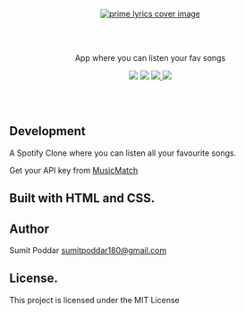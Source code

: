 <p align="center">
<a href="https://sumitpoddarr.github.io/spotifyclone.github.io/"><img src="https://i.ibb.co/x16qbdL/item-4.png" alt="prime lyrics cover image" style="border-rdius:10px"></a>
</p>
<br />
<br />
<p align="center"> App where you can listen your fav songs</p>

<p align="center">
 <a href="https://sumitpoddarr.github.io/spotifyclone.github.io/"><img src="https://img.shields.io/badge/web%20app-Spotify%20Clone-darkgreen.svg?style=flat-square.svg"></a>
  <a href="#"><img src="https://img.shields.io/badge/Maintained-Yes-green.svg?style=flat-square.svg"></a>
 <a href="https://mobile.twitter.com/SumitChandra225">
    <img src="https://img.shields.io/badge/twitter-Sumit%20Poddar-blue.svg?style=flat-square.svg"/>
  </a>
  <a href="https://amblruzgzqmnmxdqimfdag-on.drv.tw/sumititech.in/">
    <img src="https://img.shields.io/badge/support-Try%20Sumit-orange.svg?style=flat-square.svg"/>
  </a>
</p>

<br />
<br />

## Development

A Spotify Clone where you can listen all your favourite songs.

Get your API key from [MusicMatch](/)


## Built with HTML and CSS.

## Author

Sumit Poddar [sumitpoddar180@gmail.com](mailto:sumitpoddar180@gmail.com)

## License.


This project is licensed under the MIT License
